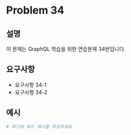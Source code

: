 # Problem 34

## 설명
이 문제는 GraphQL 학습을 위한 연습문제 34번입니다.

## 요구사항
- 요구사항 34-1
- 요구사항 34-2

## 예시
```graphql
# 여기에 쿼리 예시를 작성하세요
```

